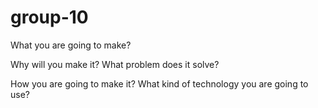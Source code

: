 # group-10

What you are going to make?

Why will you make it? What problem does it solve?

How you are going to make it? What kind of technology you are going to use?
